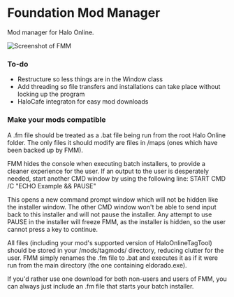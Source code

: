 # Foundation Mod Manager
Mod manager for Halo Online.

![Screenshot of FMM](https://vgy.me/uljH0n.png)

### To-do
* Restructure so less things are in the Window class
* Add threading so file transfers and installations can take place without locking up the program
* HaloCafe integraton for easy mod downloads

### Make your mods compatible
A .fm file should be treated as a .bat file being run from the root Halo Online folder. The only files it should modify are files in /maps (ones which have been backed up by FMM).

FMM hides the console when executing batch installers, to provide a cleaner experience for the user. If an output to the user is desperately needed, start another CMD window by using the following line:
START CMD /C "ECHO Example && PAUSE"

This opens a new command prompt window which will not be hidden like the installer window. The other CMD window won't be able to send input back to this installer and will not pause the installer. Any attempt to use PAUSE in the installer will freeze FMM, as the installer is hidden, so the user cannot press a key to continue.

All files (including your mod's supported version of HaloOnlineTagTool) should be stored in your /mods/tagmods/<modname> directory, reducing clutter for the user. FMM simply renames the .fm file to .bat and executes it as if it were run from the main directory (the one containing eldorado.exe).

If you'd rather use one download for both non-users and users of FMM, you can always just include an .fm file that starts your batch installer.
